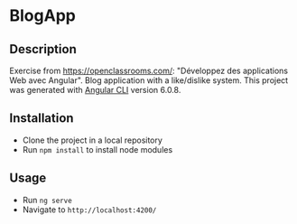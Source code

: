 # BlogApp

## Description

Exercise from https://openclassrooms.com/: "Développez des applications Web avec Angular".
Blog application with a like/dislike system.
This project was generated with [Angular CLI](https://github.com/angular/angular-cli) version 6.0.8.

## Installation

* Clone the project in a local repository
* Run `npm install` to install node modules

## Usage

* Run `ng serve`
* Navigate to `http://localhost:4200/`
